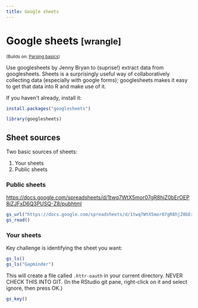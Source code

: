```yaml
---
title: Google sheets
---
```


<!-- Generated automatically from googlesheets.yml. Do not edit by hand -->

# Google sheets <small class='wrangle'>[wrangle]</small>
<small>(Builds on: [Parsing basics](parse-basics.md))</small>


Use googlesheets by Jenny Bryan to (suprise!) extract data from googlesheets. Sheets is a surprisingly useful way of collaboratively collecting data (especially with google forms); googlesheets makes it easy to get that data into R and make use of it.

If you haven't already, install it:

``` r
install.packages("googlesheets")
```

``` r
library(googlesheets)
```

Sheet sources
-------------

Two basic sources of sheets:

1.  Your sheets
2.  Public sheets

### Public sheets

<https://docs.google.com/spreadsheets/d/1twq7WtX5mor07gR8hjZ0bErOEP8iZJFxD6Q3PUSQ-Z8/pubhtml>

``` r
gs_url("https://docs.google.com/spreadsheets/d/1twq7WtX5mor07gR8hjZ0bErOEP8iZJFxD6Q3PUSQ-Z8/pubhtml")
gs_read()
```

### Your sheets

Key challenge is identifying the sheet you want:

``` r
gs_ls()
gs_ls("Gapminder")
```

This will create a file called `.httr-oauth` in your current directory. NEVER CHECK THIS INTO GIT. (In the RStudio git pane, right-click on it and select ignore, then press OK.)

``` r
gs_key()
```
